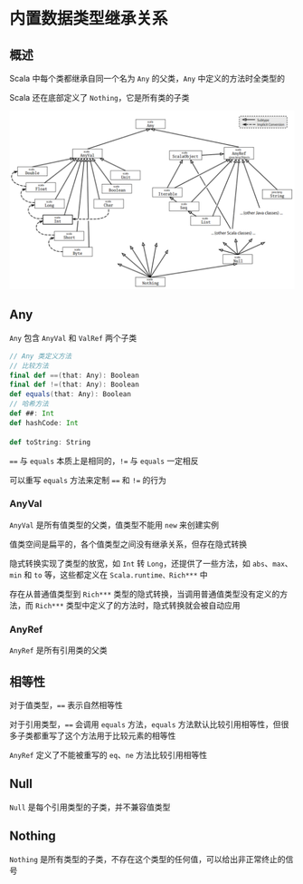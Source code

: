 # 内置数据类型继承关系

## 概述

Scala 中每个类都继承自同一个名为 `Any` 的父类，`Any` 中定义的方法时全类型的

Scala 还在底部定义了 `Nothing`，它是所有类的子类

![01](内置数据类型的继承关系.assets/01.png)

## Any

`Any` 包含 `AnyVal` 和 `ValRef` 两个子类

```scala
// Any 类定义方法
// 比较方法
final def ==(that: Any): Boolean
final def !=(that: Any): Boolean
def equals(that: Any): Boolean
// 哈希方法
def ##: Int
def hashCode: Int

def toString: String
```

`==` 与 `equals` 本质上是相同的，`!=` 与 `equals` 一定相反

可以重写 `equals` 方法来定制 `==` 和 `!=` 的行为

### AnyVal

`AnyVal` 是所有值类型的父类，值类型不能用 `new` 来创建实例

值类空间是扁平的，各个值类型之间没有继承关系，但存在隐式转换

隐式转换实现了类型的放宽，如 `Int` 转 `Long`，还提供了一些方法，如 `abs`、`max`、`min` 和 `to` 等，这些都定义在 `Scala.runtime、Rich***` 中

存在从普通值类型到 `Rich***` 类型的隐式转换，当调用普通值类型没有定义的方法，而 `Rich***` 类型中定义了的方法时，隐式转换就会被自动应用

### AnyRef

`AnyRef` 是所有引用类的父类

## 相等性

对于值类型，`==` 表示自然相等性

对于引用类型，`==` 会调用 `equals` 方法，`equals` 方法默认比较引用相等性，但很多子类都重写了这个方法用于比较元素的相等性

`AnyRef` 定义了不能被重写的 `eq`、`ne` 方法比较引用相等性

## Null

`Null` 是每个引用类型的子类，并不兼容值类型

## Nothing

`Nothing` 是所有类型的子类，不存在这个类型的任何值，可以给出非正常终止的信号